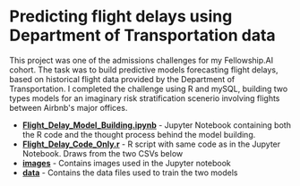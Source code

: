 # Predicting flight delays using Department of Transportation data

This project was one of the admissions challenges for my Fellowship.AI cohort. The task was to build predictive models forecasting flight delays, based on historical flight data provided by the Department of Transportation. I completed the challenge using R and mySQL, building two types models for an imaginary risk stratification scenerio involving flights between Airbnb's major offices.
 

* [**Flight_Delay_Model_Building.ipynb**](Flight_Delay_Model_Building.ipynb) - Jupyter Notebook containing both the R code and the thought process behind the model building.<br>
* [**Flight_Delay_Code_Only.r**](Flight_Delay_Code_Only.r) - R script with same code as in the Jupyter Notebook. Draws from the two CSVs below <br>
* [**images**](images) - Contains images used in the Jupyter notebook <br>
* [**data**](data) - Contains the data files used to train the two models
